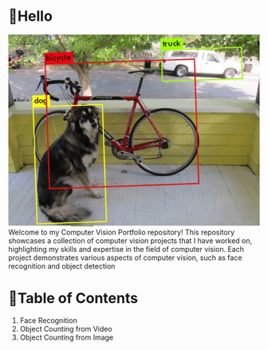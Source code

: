 # 👋Hello
![alt text](https://github.com/naufaljaya/wowrack-cv-porto/blob/main/asset/Object%20detection.jpeg) 
Welcome to my Computer Vision Portfolio repository! This repository showcases a collection of computer vision projects that I have worked on, highlighting my skills and expertise in the field of computer vision. Each project demonstrates various aspects of computer vision, such as face recognition and object detection

# 📖Table of Contents

1.  Face Recognition
2.  Object Counting from Video
3.  Object Counting from Image
